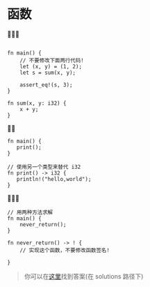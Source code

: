 # 函数
🌟🌟🌟
```rust,editable

fn main() {
    // 不要修改下面两行代码!
    let (x, y) = (1, 2);
    let s = sum(x, y);

    assert_eq!(s, 3);
}

fn sum(x, y: i32) {
    x + y;
}
```


🌟🌟
```rust,editable
fn main() {
   print();
}

// 使用另一个类型来替代 i32
fn print() -> i32 {
   println!("hello,world");
}
```


🌟🌟🌟

```rust,editable
// 用两种方法求解
fn main() {
    never_return();
}

fn never_return() -> ! {
    // 实现这个函数，不要修改函数签名!
    
}
```

> 你可以在[这里](https://github.com/sunface/rust-by-practice)找到答案(在 solutions 路径下) 